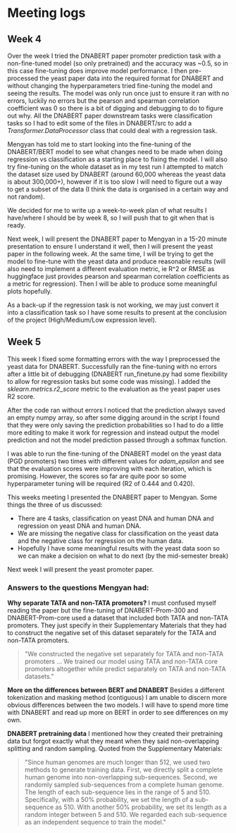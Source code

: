 
# Meeting logs

## Week 4
Over the week I tried the DNABERT paper promoter prediction task with a non-fine-tuned model (so only pretrained) and the accuracy was \~0.5, so in this case fine-tuning does improve model performance. I then pre-processed the yeast paper data into the required format for DNABERT and without changing the hyperparameters tried fine-tuning the model and seeing the results. The model was only run once just to ensure it ran with no errors, luckily no errors but the pearson and spearman correlation coefficient was 0 so there is a bit of digging and debugging to do to figure out why. All the DNABERT paper downstream tasks were classification tasks so I had to edit some of the files in DNABERT/src to add a _Transformer.DataProcessor_ class that could deal with a regression 
task.

Mengyan has told me to start looking into the fine-tuning of the DNABERT/BERT model to see what changes need to be made when doing regression vs classification as a starting place to fixing the model. I will also try fine-tuning on the whole dataset as in my test run I attempted to match the dataset size used by DNABERT (around 60,000 whereas the yeast data is about 300,000+), however if it is too slow I will need to figure out a way to get a subset of the data (I think the data is organised in a certain way and not random).

We decided for me to write up a week-to-week plan of what results I have/where I should be by week 8, so I will push that to git when that is ready. 

Next week, I will present the DNABERT paper to Mengyan in a 15-20 minute presentation to ensure I understand it well, then I will present the yeast paper in the following week. At the same time, I will be trying to get the model to fine-tune with the yeast data and produce reasonable results (will also need to implement a different evaluation metric, ie R^2 or RMSE as huggingface just provides pearson and spearman correlation coefficients as a metric for regression). Then I will be able to produce some meaningful plots hopefully.

As a back-up if the regression task is not working, we may just convert it into a classification task so I have some results to present at the conclusion of the project (High/Medium/Low expression level).

## Week 5
This week I fixed some formatting errors with the way I preprocessed the yeast data for DNABERT. Successfully ran the fine-tuning with no errors after a little bit of debugging (DNABERT run_finetune.py had some flexibility to allow for regression tasks but some code was missing). I added the _sklearn.metrics.r2_score_ metric to the evaluation as the yeast paper uses R2 score.

After the code ran without errors I noticed that the prediction always saved an empty numpy array, so after some digging around in the script I found that they were only saving the prediction probabilities so I had to do a little more editing to make it work for regression and instead output the model prediction and not the model prediction passed through a softmax function. 

I was able to run the fine-tuning of the DNABERT model on the yeast data (PGD promoters) two times with different values for _adam_epsilon_ and see that the evaluation scores were improving with each iteration, which is promising. However, the scores so far are quite poor so some hyperparameter tuning will be required (R2 of 0.444 and 0.420).

This weeks meeting I presented the DNABERT paper to Mengyan. Some things the three of us discussed:
- There are 4 tasks, classification on yeast DNA and human DNA and regression on yeast DNA and human DNA.
- We are missing the negative class for classification on the yeast data and the negative class for regression on the human data.
- Hopefully I have some meaningful results with the yeast data soon so we can make a decision on what to do next (by the mid-semester break)

Next week I will present the yeast promoter paper.

### Answers to the questions Mengyan had:

__Why separate TATA and non-TATA promoters?__
I must confused myself reading the paper but the fine-tuning of DNABERT-Prom-300 and DNABERT-Prom-core used a dataset that included both TATA and non-TATA promoters. They just specify in their Supplementary Materials that they had to construct the negative set of this dataset separately for the TATA and non-TATA promoters. 

> "We constructed the negative set separately for TATA and non-TATA promoters ... We trained our model using TATA and non-TATA core promoters altogether while predict separately on TATA and non-TATA datasets."

__More on the differences between BERT and DNABERT__
Besides a different tokenization and masking method (contiguous) I am unable to discern more obvious differences between the two models. I will have to spend more time with DNABERT and read up more on BERT in order to see differences on my own.

__DNABERT pretraining data__
I mentioned how they created their pretraining data but forgot exactly what they meant when they said non-overlapping splitting and random sampling. Quoted from the Supplementary Materials:
> "Since human genomes are much longer than 512, we used two methods to generate training data. First, we directly split a complete human genome into non-overlapping sub-sequences. Second, we randomly sampled sub-sequences from a complete human genome. The length of each sub-sequence lies in the range of 5 and 510. Specifically, with a 50% probability, we set the length of a sub-sequence as 510.  With another 50% probability, we set its length as a random integer between 5 and 510.  We regarded each sub-sequence as an independent sequence to train the model."